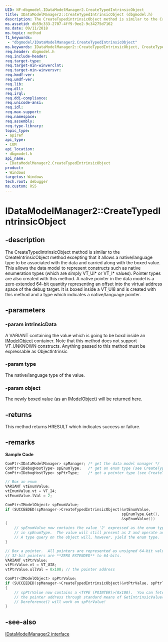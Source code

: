 ```yaml
---
UID: NF:dbgmodel.IDataModelManager2.CreateTypedIntrinsicObject
title: IDataModelManager2::CreateTypedIntrinsicObject (dbgmodel.h)
description: The CreateTypedintrinsicObject method is similar to the CreateIntrinsicObject method excepting that it allows a native/language type to be associated with the data and carried along with the boxed value.
ms.assetid: db59c333-2707-4ff9-9ee2-9c34275d7162
ms.date: 09/11/2018
ms.topic: method
f1_keywords:
 - "dbgmodel/IDataModelManager2.CreateTypedIntrinsicObject"
ms.keywords: IDataModelManager2::CreateTypedIntrinsicObject, CreateTypedIntrinsicObject, IDataModelManager2.CreateTypedIntrinsicObject, IDataModelManager2::CreateTypedIntrinsicObject, IDataModelManager2.CreateTypedIntrinsicObject
req.header: dbgmodel.h
req.include-header:
req.target-type:
req.target-min-winverclnt:
req.target-min-winversvr:
req.kmdf-ver:
req.umdf-ver:
req.lib:
req.dll:
req.irql: 
req.ddi-compliance:
req.unicode-ansi:
req.idl:
req.max-support:
req.namespace:
req.assembly:
req.type-library: 
topic_type: 
- apiref
api_type: 
- COM
api_location: 
- dbgmodel.h
api_name: 
- IDataModelManager2.CreateTypedIntrinsicObject
product:
- Windows
targetos: Windows
tech.root: debugger
ms.custom: RS5
---
```


# IDataModelManager2::CreateTypedIntrinsicObject


## -description

The CreateTypedintrinsicObject method is similar to the CreateIntrinsicObject method excepting that it allows a native/language type to be associated with the data and carried along with the boxed value. This allows the data model to represent constructs such as native enumeration types (which are simply VT_UI* or VT_I* values). Pointer types are also created with this method. A native pointer in the data model is a zero extended 64-bit quantity representing an offset into the virtual address space of the debug target. It is boxed inside a VT_UI8 and is created with this method and a type which indicates a native/language pointer. 

## -parameters

### -param intrinsicData
A VARIANT containing the value which is going to be boxd inside an [IModelObject](nn-dbgmodel-imodelobject.md) container. Note that this method does not support VT_UNKNOWN constructs. Anything passed to this method must be expressable as ObjectIntrinsic


### -param type
The native/language type of the value.

### -param object
The newly boxed value (as an [IModelObject](nn-dbgmodel-imodelobject.md)) will be returned here.


## -returns
This method returns HRESULT which indicates success or failure.

## -remarks

**Sample Code**

```cpp
ComPtr<IDataModelManager> spManager; /* get the data model manager */
ComPtr<IDebugHostType> spEnumType;   /* get an enum type (see CreateTypedObject) */
ComPtr<IDebugHostType> spPtrType;    /* get a pointer type (see CreateTypedObject) */

// Box an enum
VARIANT vtEnumValue;
vtEnumValue.vt = VT_I4;
vtEnumValue.lVal = 2;

ComPtr<IModelObject> spEnumValue;
if (SUCCEEDED(spManager->CreateTypedIntrinsicObject(&vtEnumValue, 
                                                    spEnumType.Get(), 
                                                    &spEnumValue)))
{
    // spEnumValue now contains the value '2' expressed as the enum type 
    // in spEnumType.  The value will still present as 2 and operate as any other int.
    // A type query on the object will, however, yield the enum type.
}

// Box a pointer.  All pointers are represented as unsigned 64-bit values.  
// 32-bit pointers are **ZERO EXTENDED** to 64-bits.
VARIANT vtPtrValue;
vtPtrValue.vt = VT_UI8;
vtPtrValue.ullVal = 0x100; // the pointer address

ComPtr<IModelObject> spPtrValue;
if (SUCCEEDED(spManager->CreateTypedIntrinsicObject(&vtPtrValue, spPtrType.Get(), &spPtrValue)))
{
    // spPtrValue now contains a <TYPE (POINTER)>(0x100).  You can fetch 
    // the pointer address through standard means of GetIntrinsicValue(As).
    // Dereference() will work on spPtrValue!
}
```


## -see-also

[IDataModelManager2 interface](nn-dbgmodel-idatamodelmanager2.md)
